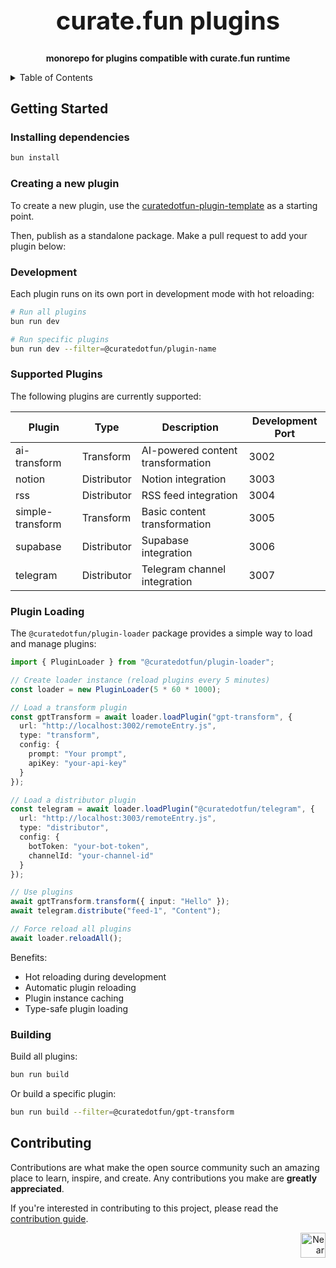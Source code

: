<!-- markdownlint-disable MD014 -->
<!-- markdownlint-disable MD033 -->
<!-- markdownlint-disable MD041 -->
<!-- markdownlint-disable MD029 -->

<div align="center">

<h1 style="font-size: 2.5rem; font-weight: bold;">curate.fun plugins</h1>

  <p>
    <strong>monorepo for plugins compatible with curate.fun runtime</strong>
  </p>

</div>

<details>
  <summary>Table of Contents</summary>

- [Getting Started](#getting-started)
  - [Installing dependencies](#installing-dependencies)
  - [Creating a new plugin](#creating-a-new-plugin)
  - [Development](#development)
  - [Building](#building)
- [Contributing](#contributing)

</details>

## Getting Started

### Installing dependencies

```bash
bun install
```

### Creating a new plugin

To create a new plugin, use the [curatedotfun-plugin-template](https://github.com/potlock/curatedotfun-plugin-template) as a starting point.

Then, publish as a standalone package. Make a pull request to add your plugin below:

### Development

Each plugin runs on its own port in development mode with hot reloading:

```bash
# Run all plugins
bun run dev

# Run specific plugins
bun run dev --filter=@curatedotfun/plugin-name
```

### Supported Plugins

The following plugins are currently supported:

| Plugin | Type | Description | Development Port |
|--------|------|-------------|------------------|
| ai-transform | Transform | AI-powered content transformation | 3002 |
| notion | Distributor | Notion integration | 3003 |
| rss | Distributor | RSS feed integration | 3004 |
| simple-transform | Transform | Basic content transformation | 3005 |
| supabase | Distributor | Supabase integration | 3006 |
| telegram | Distributor | Telegram channel integration | 3007 |

### Plugin Loading

The `@curatedotfun/plugin-loader` package provides a simple way to load and manage plugins:

```typescript
import { PluginLoader } from "@curatedotfun/plugin-loader";

// Create loader instance (reload plugins every 5 minutes)
const loader = new PluginLoader(5 * 60 * 1000);

// Load a transform plugin
const gptTransform = await loader.loadPlugin("gpt-transform", {
  url: "http://localhost:3002/remoteEntry.js",
  type: "transform",
  config: {
    prompt: "Your prompt",
    apiKey: "your-api-key"
  }
});

// Load a distributor plugin
const telegram = await loader.loadPlugin("@curatedotfun/telegram", {
  url: "http://localhost:3003/remoteEntry.js",
  type: "distributor",
  config: {
    botToken: "your-bot-token",
    channelId: "your-channel-id"
  }
});

// Use plugins
await gptTransform.transform({ input: "Hello" });
await telegram.distribute("feed-1", "Content");

// Force reload all plugins
await loader.reloadAll();
```

Benefits:

- Hot reloading during development
- Automatic plugin reloading
- Plugin instance caching
- Type-safe plugin loading

### Building

Build all plugins:

```bash
bun run build
```

Or build a specific plugin:

```bash
bun run build --filter=@curatedotfun/gpt-transform
```

## Contributing

Contributions are what make the open source community such an amazing place to learn, inspire, and create. Any contributions you make are **greatly appreciated**.

If you're interested in contributing to this project, please read the [contribution guide](./CONTRIBUTING).

<div align="right">
<a href="https://nearbuilders.org" target="_blank">
<img
  src="https://builders.mypinata.cloud/ipfs/QmWt1Nm47rypXFEamgeuadkvZendaUvAkcgJ3vtYf1rBFj"
  alt="Near Builders"
  height="40"
/>
</a>
</div>
